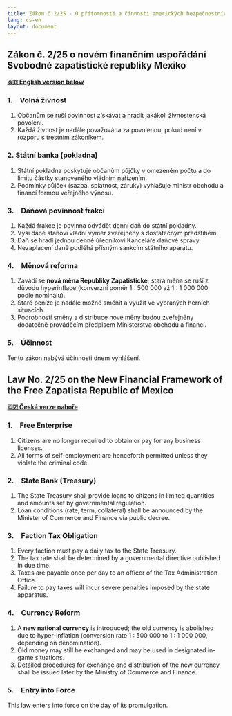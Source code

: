 ```yaml
---
title: Zákon č.2/25 - O přítomnosti a činnosti amerických bezpečnostních složek na území Svobodné zapatistické republiky Mexiko / on the Presence and Activities of U.S. Security Forces in the Free Zapatista Republic of Mexico
lang: cs-en
layout: document
---
```

## Zákon č. 2/25 o novém finančním uspořádání Svobodné zapatistické republiky Mexiko  
**[🇬🇧 English version below](#law-no-225-on-the-new-financial-framework-of-the-free-zapatista-republic-of-mexico)** 

### 1. Volná živnost  
1. Občanům se ruší povinnost získávat a hradit jakákoli živnostenská povolení.  
2. Každá živnost je nadále považována za povolenou, pokud není v rozporu s trestním zákoníkem.  

### 2. Státní banka (pokladna)  
1. Státní pokladna poskytuje občanům půjčky v omezeném počtu a do limitu částky stanoveného vládním nařízením.  
2. Podmínky půjček (sazba, splatnost, záruky) vyhlašuje ministr obchodu a financí formou veřejného výnosu.  

### 3. Daňová povinnost frakcí  
1. Každá frakce je povinna odvádět denní daň do státní pokladny.  
2. Výši daně stanoví vládní výměr zveřejněný s dostatečným předstihem.  
3. Daň se hradí jednou denně úředníkovi Kanceláře daňové správy.  
4. Nezaplacení daně podléhá přísným sankcím státního aparátu.  

### 4. Měnová reforma  
1. Zavádí se **nová měna Republiky Zapatistické**; stará měna se ruší z důvodu hyperinflace (konverzní poměr 1 : 500 000 až 1 : 1 000 000 podle nominálu).  
2. Staré peníze je nadále možné směnit a využít ve vybraných herních situacích.  
3. Podrobnosti směny a distribuce nové měny budou zveřejněny dodatečně prováděcím předpisem Ministerstva obchodu a financí.  

### 5. Účinnost  
Tento zákon nabývá účinnosti dnem vyhlášení.  

## Law No. 2/25 on the New Financial Framework of the Free Zapatista Republic of Mexico
**[🇨🇿 Česká verze nahoře](#zákon-č-225-o-novém-finančním-uspořádání-svobodné-zapatistické-republiky-mexiko)**  

### 1. Free Enterprise  
1. Citizens are no longer required to obtain or pay for any business licenses.  
2. All forms of self-employment are henceforth permitted unless they violate the criminal code.  

### 2. State Bank (Treasury)  
1. The State Treasury shall provide loans to citizens in limited quantities and amounts set by governmental regulation.  
2. Loan conditions (rate, term, collateral) shall be announced by the Minister of Commerce and Finance via public decree.  

### 3. Faction Tax Obligation  
1. Every faction must pay a daily tax to the State Treasury.  
2. The tax rate shall be determined by a governmental directive published in due time.  
3. Taxes are payable once per day to an officer of the Tax Administration Office.  
4. Failure to pay taxes will incur severe penalties imposed by the state apparatus.  

### 4. Currency Reform  
1. A **new national currency** is introduced; the old currency is abolished due to hyper-inflation (conversion rate 1 : 500 000 to 1 : 1 000 000, depending on denomination).  
2. Old money may still be exchanged and may be used in designated in-game situations.  
3. Detailed procedures for exchange and distribution of the new currency shall be issued later by the Ministry of Commerce and Finance.  

### 5. Entry into Force  
This law enters into force on the day of its promulgation.  
